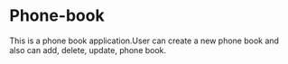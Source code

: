 # Phone-book
This is a phone book application.User can create a new phone book and also can add, delete, update, phone book.
